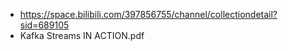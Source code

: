 
* https://space.bilibili.com/397856755/channel/collectiondetail?sid=689105
* Kafka Streams IN ACTION.pdf
